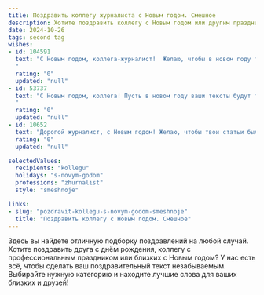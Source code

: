 ```yaml
---
title: Поздравить коллегу журналиста с Новым годом. Смешное
description: Хотите поздравить коллегу с Новым годом или другим праздником? Наш ИИ создаст незабываемое поздравление, а вы обязательно выделитесь среди других.  
date: 2024-10-26
tags: second tag
wishes:
- id: 104591
  text: "С Новым годом, коллега-журналист!  Желаю, чтобы в новом году твои статьи были настолько остроумны, что даже редакторы плакали от смеха (от счастья, конечно!).  Пусть  эксклюзивы сами  идут тебе в руки,  а  дедлайны  всегда  тебе  подчиняются.  И  пусть  в  твоем  жизни  будет  больше  позитива,  чем  опечаток  в  твоих  текстах!
  "
  rating: "0"
  updated: "null"
- id: 53737
  text: "С Новым годом, коллега! Пусть в новом году ваши тексты будут такими же яркими и захватывающими, как фейерверк, а ваши интервью – такими же интересными, как новогодние салаты! 😉🎉
  "
  rating: "0"
  updated: "null"
- id: 10652
  text: "Дорогой журналист, с Новым годом! Желаю, чтобы твои статьи были острыми, как бритва, а репортажи — сочными, как арбуз. Пусть даже в самые тихие дни новости сами бегут к тебе в руки, а сенсации поджидают на каждом углу, как новогодние подарки. Пусть в твоей работе будет столько же драйва, сколько в гонках \"Формулы-1\", и пусть твои материалы всегда будут в тренде, как модные брюки-клеш. С Новым годом, желаю тебе творческих взлетов и профессиональных триумфов!"
  rating: "0"
  updated: "null"

selectedValues:
  recipients: "kollegu"
  holidays: "s-novym-godom"
  professions: "zhurnalist"
  style: "smeshnoje"

links:
- slug: "pozdravit-kollegu-s-novym-godom-smeshnoje"
  title: "Поздравить коллегу с Новым годом. Смешное"
---
```


Здесь вы найдете отличную подборку поздравлений на любой случай.
Хотите поздравить друга с днём рождения, коллегу с профессиональным праздником или близких с Новым годом? У нас есть всё, чтобы сделать ваш поздравительный текст незабываемым. Выбирайте нужную категорию и находите лучшие слова для ваших близких и друзей!
